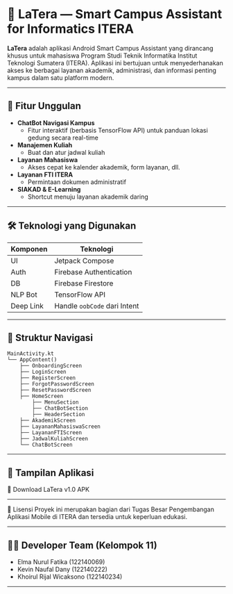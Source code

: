 # 📱 LaTera — Smart Campus Assistant for Informatics ITERA

**LaTera** adalah aplikasi Android Smart Campus Assistant yang dirancang khusus untuk mahasiswa Program Studi Teknik Informatika Institut Teknologi Sumatera (ITERA). Aplikasi ini bertujuan untuk menyederhanakan akses ke berbagai layanan akademik, administrasi, dan informasi penting kampus dalam satu platform modern.

---

## 🚀 Fitur Unggulan

- **ChatBot Navigasi Kampus**
  - Fitur interaktif (berbasis TensorFlow API) untuk panduan lokasi gedung secara real-time
- **Manajemen Kuliah**
  - Buat dan atur jadwal kuliah
- **Layanan Mahasiswa**
  - Akses cepat ke kalender akademik, form layanan, dll.
- **Layanan FTI ITERA**
  - Permintaan dokumen administratif
- **SIAKAD & E-Learning**
  - Shortcut menuju layanan akademik daring

---

## 🛠️ Teknologi yang Digunakan

| Komponen | Teknologi             |
|----------|------------------------|
| UI       | Jetpack Compose        |
| Auth     | Firebase Authentication |
| DB       | Firebase Firestore     |
| NLP Bot  | TensorFlow API         |
| Deep Link| Handle `oobCode` dari Intent |

---

## 📂 Struktur Navigasi

```text
MainActivity.kt
└── AppContent()
    ├── OnboardingScreen
    ├── LoginScreen
    ├── RegisterScreen
    ├── ForgotPasswordScreen
    ├── ResetPasswordScreen
    ├── HomeScreen
        ├── MenuSection
        ├── ChatBotSection
        ├── HeaderSection
    ├── AkademikScreen
    ├── LayananMahasiswaScreen
    ├── LayananFTIScreen
    ├── JadwalKuliahScreen
    └── ChatBotScreen
```

---

## 📸 Tampilan Aplikasi
🔗 Download LaTera v1.0 APK

---

📜 Lisensi
Proyek ini merupakan bagian dari Tugas Besar Pengembangan Aplikasi Mobile di ITERA dan tersedia untuk keperluan edukasi.

---

## 👨‍💻 Developer Team (Kelompok 11)

*   Elma Nurul Fatika (122140069)  
*   Kevin Naufal Dany (122140222)  
*   Khoirul Rijal Wicaksono (122140234)  

---
